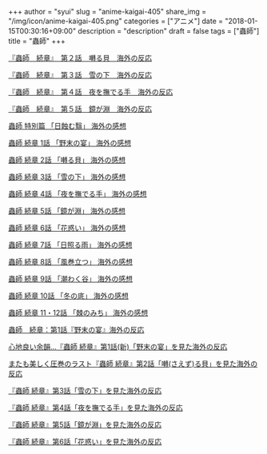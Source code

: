 +++
author = "syui"
slug = "anime-kaigai-405"
share_img = "/img/icon/anime-kaigai-405.png"
categories = ["アニメ"]
date = "2018-01-15T00:30:16+09:00"
description = "description"
draft = false
tags = ["蟲師"]
title = "蟲師"
+++



<a href="http://ameblo.jp/polepole-anime/entry-11823189877.html" rel="nofollow" target="_blank" title="『蟲師　続章』　第２話　囀る貝　海外の反応">『蟲師　続章』　第２話　囀る貝　海外の反応</a>

<a href="http://ameblo.jp/polepole-anime/entry-11829901210.html" rel="nofollow" target="_blank" title="『蟲師　続章』　第３話　雪の下　海外の反応">『蟲師　続章』　第３話　雪の下　海外の反応</a>

<a href="http://ameblo.jp/polepole-anime/entry-11835152307.html" rel="nofollow" target="_blank" title="『蟲師　続章』　第４話　夜を撫でる手　海外の反応">『蟲師　続章』　第４話　夜を撫でる手　海外の反応</a>

<a href="http://ameblo.jp/polepole-anime/entry-11843801976.html" rel="nofollow" target="_blank" title="『蟲師　続章』　第５話　鏡が淵　海外の反応">『蟲師　続章』　第５話　鏡が淵　海外の反応</a>

<a href="http://blog.livedoor.jp/kaigai_no/archives/36165077.html" rel="nofollow" target="_blank" title="蟲師 特別篇 「日蝕む翳」 海外の感想">蟲師 特別篇 「日蝕む翳」 海外の感想</a>

<a href="http://blog.livedoor.jp/kaigai_no/archives/38058368.html" rel="nofollow" target="_blank" title="蟲師 続章 1話 「野末の宴」 海外の感想">蟲師 続章 1話 「野末の宴」 海外の感想</a>

<a href="http://blog.livedoor.jp/kaigai_no/archives/38263388.html" rel="nofollow" target="_blank" title="蟲師 続章 2話 「囀る貝」 海外の感想">蟲師 続章 2話 「囀る貝」 海外の感想</a>

<a href="http://blog.livedoor.jp/kaigai_no/archives/38415035.html" rel="nofollow" target="_blank" title="蟲師 続章 3話 「雪の下」 海外の感想">蟲師 続章 3話 「雪の下」 海外の感想</a>

<a href="http://blog.livedoor.jp/kaigai_no/archives/38490705.html" rel="nofollow" target="_blank" title="蟲師 続章 4話 「夜を撫でる手」 海外の感想">蟲師 続章 4話 「夜を撫でる手」 海外の感想</a>

<a href="http://blog.livedoor.jp/kaigai_no/archives/38590264.html" rel="nofollow" target="_blank" title="蟲師 続章 5話 「鏡が淵」 海外の感想">蟲師 続章 5話 「鏡が淵」 海外の感想</a>

<a href="http://blog.livedoor.jp/kaigai_no/archives/38743069.html" rel="nofollow" target="_blank" title="蟲師 続章 6話 「花惑い」 海外の感想">蟲師 続章 6話 「花惑い」 海外の感想</a>

<a href="http://blog.livedoor.jp/kaigai_no/archives/38994860.html" rel="nofollow" target="_blank" title="蟲師 続章 7話 「日照る雨」 海外の感想">蟲師 続章 7話 「日照る雨」 海外の感想</a>

<a href="http://blog.livedoor.jp/kaigai_no/archives/39251240.html" rel="nofollow" target="_blank" title="蟲師 続章 8話 「風巻立つ」 海外の感想">蟲師 続章 8話 「風巻立つ」 海外の感想</a>

<a href="http://blog.livedoor.jp/kaigai_no/archives/39372343.html" rel="nofollow" target="_blank" title="蟲師 続章 9話 「潮わく谷」 海外の感想">蟲師 続章 9話 「潮わく谷」 海外の感想</a>

<a href="http://blog.livedoor.jp/kaigai_no/archives/39493990.html" rel="nofollow" target="_blank" title="蟲師 続章 10話 「冬の底」 海外の感想">蟲師 続章 10話 「冬の底」 海外の感想</a>

<a href="http://blog.livedoor.jp/kaigai_no/archives/41246334.html" rel="nofollow" target="_blank" title="蟲師 続章 11・12話 「棘のみち」 海外の感想">蟲師 続章 11・12話 「棘のみち」 海外の感想</a>

<a href="http://bonten001.blog.fc2.com/blog-entry-107.html" rel="nofollow" target="_blank" title="蟲師　続章：第1話『野末の宴』海外の反応">蟲師　続章：第1話『野末の宴』海外の反応</a>

<a href="http://translated.blog.jp/archives/5211235.html" rel="nofollow" target="_blank" title="心地良い余韻…『蟲師 続章』第1話(新)「野末の宴」を見た海外の反応">心地良い余韻…『蟲師 続章』第1話(新)「野末の宴」を見た海外の反応</a>

<a href="http://translated.blog.jp/archives/5312728.html" rel="nofollow" target="_blank" title="またも美しく圧巻のラスト『蟲師 続章』第2話「囀(さえず)る貝」を見た海外の反応">またも美しく圧巻のラスト『蟲師 続章』第2話「囀(さえず)る貝」を見た海外の反応</a>

<a href="http://translated.blog.jp/archives/5560248.html" rel="nofollow" target="_blank" title="『蟲師 続章』第3話「雪の下」を見た海外の反応">『蟲師 続章』第3話「雪の下」を見た海外の反応</a>

<a href="http://translated.blog.jp/archives/5839143.html" rel="nofollow" target="_blank" title="『蟲師 続章』第4話「夜を撫でる手」を見た海外の反応">『蟲師 続章』第4話「夜を撫でる手」を見た海外の反応</a>

<a href="http://translated.blog.jp/archives/6121920.html" rel="nofollow" target="_blank" title="『蟲師 続章』第5話「鏡が淵」を見た海外の反応">『蟲師 続章』第5話「鏡が淵」を見た海外の反応</a>

<a href="http://translated.blog.jp/archives/6412416.html" rel="nofollow" target="_blank" title="『蟲師 続章』第6話「花惑い」を見た海外の反応">『蟲師 続章』第6話「花惑い」を見た海外の反応</a>
